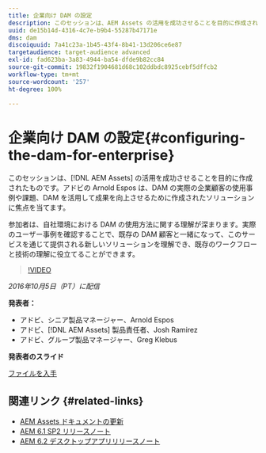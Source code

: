 ```yaml
---
title: 企業向け DAM の設定
description: このセッションは、AEM Assets の活用を成功させることを目的に作成されたものです。アドビの Arnold Espos は、DAM の実際の企業顧客の使用事例や課題、DAM を活用して成果を向上させるために作成されたソリューションに焦点を当てます。参加者は、自社環境における DAM の使用方法に関する理解が深まります。実際のユーザー事例を確認することで、既存の DAM 顧客と一緒になって、このサービスを通じて提供される新しいソリューションを理解でき、既存のワークフローと技術の理解に役立てることができます。
uuid: de15b14d-4316-4c7e-b9b4-55287b47171e
dms: dam
discoiquuid: 7a41c23a-1b45-43f4-8b41-13d206ce6e87
targetaudience: target-audience advanced
exl-id: fad623ba-3a83-4944-ba54-dfde9b82cc84
source-git-commit: 19832f1904681d68c102ddbdc8925cebf5dffcb2
workflow-type: tm+mt
source-wordcount: '257'
ht-degree: 100%

---
```


# 企業向け DAM の設定{#configuring-the-dam-for-enterprise}

このセッションは、[!DNL AEM Assets] の活用を成功させることを目的に作成されたものです。アドビの Arnold Espos は、DAM の実際の企業顧客の使用事例や課題、DAM を活用して成果を向上させるために作成されたソリューションに焦点を当てます。

参加者は、自社環境における DAM の使用方法に関する理解が深まります。実際のユーザー事例を確認することで、既存の DAM 顧客と一緒になって、このサービスを通じて提供される新しいソリューションを理解でき、既存のワークフローと技術の理解に役立てることができます。

>[!VIDEO](https://video.tv.adobe.com/v/19298/?quality=9)

*2016年10月5日（PT）に配信*

**発表者：**

* アドビ、シニア製品マネージャー、Arnold Espos
* アドビ、[!DNL AEM Assets] 製品責任者、Josh Ramirez
* アドビ、グループ製品マネージャー、Greg Klebus

**発表者のスライド**

[ファイルを入手](assets/assets-webinar-oct5final.pdf)

## 関連リンク {#related-links}

* [AEM Assets ドキュメントの更新](https://docs.adobe.com/content/docs/ja/aem/recent-documentation-updates.html)
* [AEM 6.1 SP2 リリースノート](https://docs.adobe.com/docs/ja/aem/6-1/release-notes-sp2.html)
* [AEM 6.2 デスクトップアプリリリースノート](https://docs.adobe.com/docs/en/aem/6-2/desktop-app-release-notes.html)